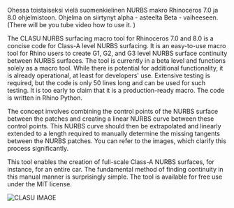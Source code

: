 Ohessa toistaiseksi vielä suomenkielinen NURBS makro Rhinoceros 7.0 ja 8.0 ohjelmistoon. Ohjelma on siirtynyt alpha - asteelta Beta - vaiheeseen. (There will be you tube video how to use it. )

The CLASU NURBS surfacing macro tool for Rhinoceros 7.0 and 8.0 is a concise code for Class-A level NURBS surfacing. It is an easy-to-use macro tool for Rhino users to create G1, G2, and G3 level NURBS surface continuity between NURBS surfaces. The tool is currently in a beta level and functions solely as a macro tool. While there is potential for additional functionality, it is already operational, at least for developers' use. Extensive testing is required, but the code is only 50 lines long and can be used for such testing. It is too early to claim that it is a production-ready macro. The code is written in Rhino Python.

The concept involves combining the control points of the NURBS surface between the patches and creating a linear NURBS curve between these control points. This NURBS curve should then be extrapolated and linearly extended to a length required to manually determine the missing tangents between the NURBS patches. You can refer to the images, which clarify this process significantly.

This tool enables the creation of full-scale Class-A NURBS surfaces, for instance, for an entire car. The fundamental method of finding continuity in this manual manner is surprisingly simple. The tool is available for free use under the MIT license.



![CLASU IMAGE](https://github.com/tplaiho777/CLASU/assets/81896612/83521456-a774-4d5c-aef5-8a6f31ed49dd)

